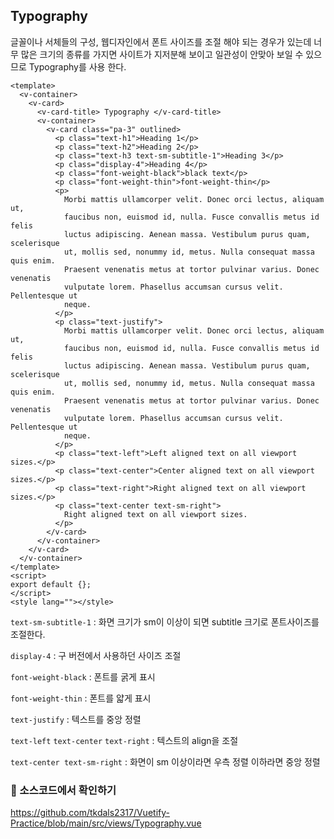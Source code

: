 ## Typography

글꼴이나 서체들의 구성, 웹디자인에서 폰트 사이즈를 조절 해야 되는 경우가 있는데 너무 많은 크기의 종류를 가지면 사이트가 지저분해 보이고 일관성이 안맞아 보일 수 있으므로 Typography를 사용 한다.

```Vue
<template>
  <v-container>
    <v-card>
      <v-card-title> Typography </v-card-title>
      <v-container>
        <v-card class="pa-3" outlined>
          <p class="text-h1">Heading 1</p>
          <p class="text-h2">Heading 2</p>
          <p class="text-h3 text-sm-subtitle-1">Heading 3</p>
          <p class="display-4">Heading 4</p>
          <p class="font-weight-black">black text</p>
          <p class="font-weight-thin">font-weight-thin</p>
          <p>
            Morbi mattis ullamcorper velit. Donec orci lectus, aliquam ut,
            faucibus non, euismod id, nulla. Fusce convallis metus id felis
            luctus adipiscing. Aenean massa. Vestibulum purus quam, scelerisque
            ut, mollis sed, nonummy id, metus. Nulla consequat massa quis enim.
            Praesent venenatis metus at tortor pulvinar varius. Donec venenatis
            vulputate lorem. Phasellus accumsan cursus velit. Pellentesque ut
            neque.
          </p>
          <p class="text-justify">
            Morbi mattis ullamcorper velit. Donec orci lectus, aliquam ut,
            faucibus non, euismod id, nulla. Fusce convallis metus id felis
            luctus adipiscing. Aenean massa. Vestibulum purus quam, scelerisque
            ut, mollis sed, nonummy id, metus. Nulla consequat massa quis enim.
            Praesent venenatis metus at tortor pulvinar varius. Donec venenatis
            vulputate lorem. Phasellus accumsan cursus velit. Pellentesque ut
            neque.
          </p>
          <p class="text-left">Left aligned text on all viewport sizes.</p>
          <p class="text-center">Center aligned text on all viewport sizes.</p>
          <p class="text-right">Right aligned text on all viewport sizes.</p>
          <p class="text-center text-sm-right">
            Right aligned text on all viewport sizes.
          </p>
        </v-card>
      </v-container>
    </v-card>
  </v-container>
</template>
<script>
export default {};
</script>
<style lang=""></style>

```

`text-sm-subtitle-1`  : 화면 크기가 sm이 이상이 되면 subtitle 크기로 폰트사이즈를 조절한다.

`display-4` : 구 버전에서 사용하던 사이즈 조절

`font-weight-black` : 폰트를 굵게 표시

`font-weight-thin`  : 폰트를 얇게 표시

`text-justify` : 텍스트를 중앙 정렬

`text-left` `text-center` `text-right` : 텍스트의 align을 조절

`text-center text-sm-right` : 화면이  sm 이상이라면 우측 정렬 이하라면 중앙 정렬



### 🧲 소스코드에서 확인하기    

https://github.com/tkdals2317/Vuetify-Practice/blob/main/src/views/Typography.vue

